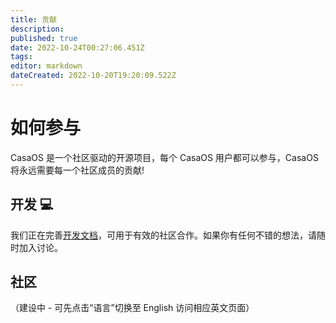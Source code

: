 ```yaml
---
title: 贡献
description: 
published: true
date: 2022-10-24T00:27:06.451Z
tags: 
editor: markdown
dateCreated: 2022-10-20T19:20:09.522Z
---
```


# 如何参与

CasaOS 是一个社区驱动的开源项目，每个 CasaOS 用户都可以参与，CasaOS 将永远需要每一个社区成员的贡献!

## 开发 💻

我们正在完善[开发文档](/zh/contribute/development)，可用于有效的社区合作。如果你有任何不错的想法，请随时加入讨论。

## 社区
（建设中 - 可先点击“语言”切换至 English 访问相应英文页面）

